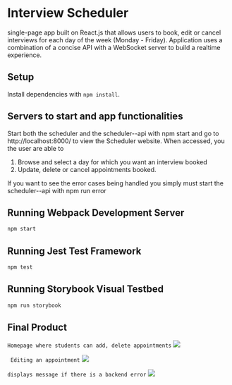 # Interview Scheduler

single-page app built on React.js that allows users to book, edit or cancel interviews for each day of the week (Monday - Friday). Application uses a combination of a concise API with a WebSocket server to build a realtime experience.

## Setup

Install dependencies with `npm install`.

## Servers to start and app functionalities

Start both the scheduler and the scheduler--api with npm start and go to http://localhost:8000/ to view the Scheduler website. When accessed, you the user are able to

1. Browse and select a day for which you want an interview booked
2. Update, delete or cancel appointments booked.

If you want to see the error cases being handled you simply must start the scheduler--api with npm run error

## Running Webpack Development Server

```sh
npm start
```

## Running Jest Test Framework

```sh
npm test
```

## Running Storybook Visual Testbed

```sh
npm run storybook
```

## Final Product

`Homepage where students can add, delete appointments`
![](https://github.com/nomadicafrican/scheduler/blob/master/public/images/Screen%20Shot%202021-12-16%20at%204.04.38%20PM.png?raw=true)

` Editing an appointment`
![](https://github.com/nomadicafrican/scheduler/blob/master/public/images/Screen%20Shot%202021-12-16%20at%204.06.17%20PM.png?raw=true)

`displays message if there is a backend error`
![](https://github.com/nomadicafrican/scheduler/blob/master/public/images/Screen%20Shot%202021-12-16%20at%204.06.46%20PM.png?raw=true)
